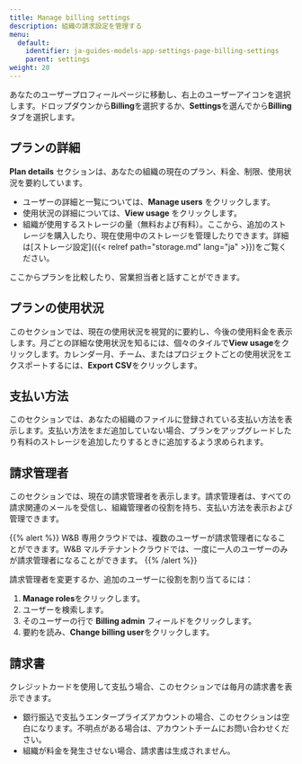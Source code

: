 ```yaml
---
title: Manage billing settings
description: 組織の請求設定を管理する
menu:
  default:
    identifier: ja-guides-models-app-settings-page-billing-settings
    parent: settings
weight: 20
---
```


あなたのユーザープロフィールページに移動し、右上のユーザーアイコンを選択します。ドロップダウンから**Billing**を選択するか、**Settings**を選んでから**Billing**タブを選択します。

## プランの詳細

**Plan details** セクションは、あなたの組織の現在のプラン、料金、制限、使用状況を要約しています。

- ユーザーの詳細と一覧については、**Manage users** をクリックします。
- 使用状況の詳細については、**View usage** をクリックします。
- 組織が使用するストレージの量（無料および有料）。ここから、追加のストレージを購入したり、現在使用中のストレージを管理したりできます。詳細は[ストレージ設定]({{< relref path="storage.md" lang="ja" >}})をご覧ください。

ここからプランを比較したり、営業担当者と話すことができます。

## プランの使用状況

このセクションでは、現在の使用状況を視覚的に要約し、今後の使用料金を表示します。月ごとの詳細な使用状況を知るには、個々のタイルで**View usage**をクリックします。カレンダー月、チーム、またはプロジェクトごとの使用状況をエクスポートするには、**Export CSV**をクリックします。

## 支払い方法

このセクションでは、あなたの組織のファイルに登録されている支払い方法を表示します。支払い方法をまだ追加していない場合、プランをアップグレードしたり有料のストレージを追加したりするときに追加するよう求められます。

## 請求管理者

このセクションでは、現在の請求管理者を表示します。請求管理者は、すべての請求関連のメールを受信し、組織管理者の役割を持ち、支払い方法を表示および管理できます。

{{% alert %}}
W&B 専用クラウドでは、複数のユーザーが請求管理者になることができます。W&B マルチテナントクラウドでは、一度に一人のユーザーのみが請求管理者になることができます。
{{% /alert %}}

請求管理者を変更するか、追加のユーザーに役割を割り当てるには：

1. **Manage roles**をクリックします。
1. ユーザーを検索します。
1. そのユーザーの行で **Billing admin** フィールドをクリックします。
1. 要約を読み、**Change billing user**をクリックします。

## 請求書

クレジットカードを使用して支払う場合、このセクションでは毎月の請求書を表示できます。
- 銀行振込で支払うエンタープライズアカウントの場合、このセクションは空白になります。不明点がある場合は、アカウントチームにお問い合わせください。
- 組織が料金を発生させない場合、請求書は生成されません。